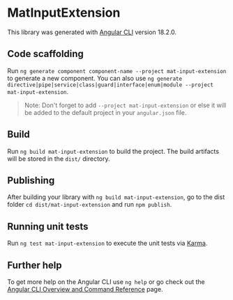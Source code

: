 # MatInputExtension

This library was generated with [Angular CLI](https://github.com/angular/angular-cli) version 18.2.0.

## Code scaffolding

Run `ng generate component component-name --project mat-input-extension` to generate a new component. You can also use `ng generate directive|pipe|service|class|guard|interface|enum|module --project mat-input-extension`.
> Note: Don't forget to add `--project mat-input-extension` or else it will be added to the default project in your `angular.json` file. 

## Build

Run `ng build mat-input-extension` to build the project. The build artifacts will be stored in the `dist/` directory.

## Publishing

After building your library with `ng build mat-input-extension`, go to the dist folder `cd dist/mat-input-extension` and run `npm publish`.

## Running unit tests

Run `ng test mat-input-extension` to execute the unit tests via [Karma](https://karma-runner.github.io).

## Further help

To get more help on the Angular CLI use `ng help` or go check out the [Angular CLI Overview and Command Reference](https://angular.dev/tools/cli) page.
